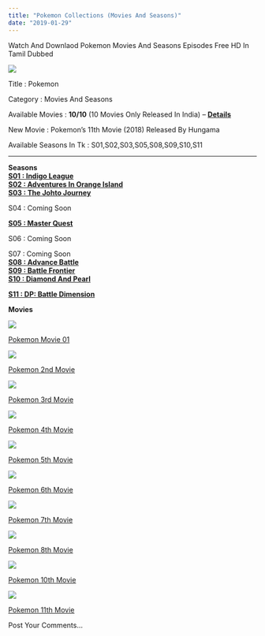 ```yaml
---
title: "Pokemon Collections (Movies And Seasons)"
date: "2019-01-29"
---
```


Watch And Downlaod Pokemon Movies And Seasons Episodes Free HD In Tamil Dubbed

[![](https://1.bp.blogspot.com/-pSpUdRajh0I/XE7rau4blGI/AAAAAAAABXw/WrQujJR-DdErLf-PLnFQV-T13UBXSbzSwCLcBGAs/s320/images{2bdbed38d32e7704a3eaa20af56e2289d0665505d01c3d892d71953ac3249a13}2B{2bdbed38d32e7704a3eaa20af56e2289d0665505d01c3d892d71953ac3249a13}252876{2bdbed38d32e7704a3eaa20af56e2289d0665505d01c3d892d71953ac3249a13}2529.jpeg)](https://1.bp.blogspot.com/-pSpUdRajh0I/XE7rau4blGI/AAAAAAAABXw/WrQujJR-DdErLf-PLnFQV-T13UBXSbzSwCLcBGAs/s1600/images{2bdbed38d32e7704a3eaa20af56e2289d0665505d01c3d892d71953ac3249a13}2B{2bdbed38d32e7704a3eaa20af56e2289d0665505d01c3d892d71953ac3249a13}252876{2bdbed38d32e7704a3eaa20af56e2289d0665505d01c3d892d71953ac3249a13}2529.jpeg)

Title : Pokemon

Category : Movies And Seasons

Available Movies : **10/10** (10 Movies Only Released In India) – **[Details](https://www.tamilkidz.tk/p/hungama-tv-and-disney-xd-marvel-hq-edit.html)**

New Movie : Pokemon’s 11th Movie (2018) Released By Hungama

Available Seasons In Tk : S01,S02,S03,S05,S08,S09,S10,S11

* * *

**Seasons**  
**[S01 : Indigo League](https://www.tamilkidz.tk/2018/06/pokemon-season-1-indigo-league-tamil.html)**  
**[S02 : Adventures In Orange Island](https://www.tamilkidz.tk/2018/09/pokemon-season-2-adventures-on-orange.html)**  
**[S03 : The Johto Journey](https://www.tamilkidz.tk/2019/02/pokemon-season-03-johto-journeys-tamil.html)**

S04 : Coming Soon

**[S05 : Master Quest](https://www.tamilkidz.tk/2019/05/pokemon-season-05-master-quest-tamil.html)**

S06 : Coming Soon

S07 : Coming Soon  
**[S08 : Advance Battle](https://www.tamilkidz.tk/2018/10/pokemon-season-8-advanced-battle-tamil.html)**   
**[S09 : Battle Frontier](https://www.tamilkidz.tk/2019/01/pokemon-season-09-battle-frontier.html)**  
**[S10 : Diamond And Pearl](https://www.tamilkidz.tk/2018/12/pokemon-season10-diamond-and-pearl-in.html)**

**[S11 : DP: Battle Dimension](https://www.tamilkidz.tk/2019/05/pokemon-season-11-dp-battle-dimension.html)**

**Movies**

[![](https://3.bp.blogspot.com/-cnx0gX-lZ8A/W-pY0vO2fiI/AAAAAAAAA7o/H3-hZ8mrnlYUY6R6cKmg-1maXvwfiVQPACPcBGAYYCw/s320/Poke{2bdbed38d32e7704a3eaa20af56e2289d0665505d01c3d892d71953ac3249a13}2B1{2bdbed38d32e7704a3eaa20af56e2289d0665505d01c3d892d71953ac3249a13}2BTk.jpg)](https://www.tamilkidz.tk/2018/11/pokemon-first-movie-tamil-dubbed-full.html)

[Pokemon Movie 01](https://www.tamilkidz.tk/2018/11/pokemon-first-movie-tamil-dubbed-full.html)  
  
  

[![](https://2.bp.blogspot.com/-oCftLqGTbgc/W_OxLTnLxSI/AAAAAAAAA-s/FjGajf3aUagHWObTDKPfx3EvieTGKVZUgCLcBGAs/s320/images{2bdbed38d32e7704a3eaa20af56e2289d0665505d01c3d892d71953ac3249a13}2B{2bdbed38d32e7704a3eaa20af56e2289d0665505d01c3d892d71953ac3249a13}252898{2bdbed38d32e7704a3eaa20af56e2289d0665505d01c3d892d71953ac3249a13}2529.jpeg)](https://www.tamilkidz.tk/2018/11/pokemon-movie-2000-tamil-dubbed-full.html)

[Pokemon 2nd Movie](https://www.tamilkidz.tk/2018/11/pokemon-movie-2000-tamil-dubbed-full.html)

[![](https://3.bp.blogspot.com/-hugrGlIX_Ps/W-mwg0N_vTI/AAAAAAAAA7A/yFg2s5ROb24DJAi1IHGg_JkTcqrBYrYWACPcBGAYYCw/s320/Pokemon{2bdbed38d32e7704a3eaa20af56e2289d0665505d01c3d892d71953ac3249a13}2B3{2bdbed38d32e7704a3eaa20af56e2289d0665505d01c3d892d71953ac3249a13}2BTk.jpg)](https://www.tamilkidz.tk/2018/11/pokemon-3-spell-of-unknown-tamil-dubbed.html)

[Pokemon 3rd Movie](https://www.tamilkidz.tk/2018/11/pokemon-3-spell-of-unknown-tamil-dubbed.html)  
  
  

[![](https://3.bp.blogspot.com/-33MkZuLBEwo/W-gRFAo7jyI/AAAAAAAAA5I/ebiptR315eEQNAo0Vh47r3sjXqhr9wKaACPcBGAYYCw/s320/Poke{2bdbed38d32e7704a3eaa20af56e2289d0665505d01c3d892d71953ac3249a13}2BMv{2bdbed38d32e7704a3eaa20af56e2289d0665505d01c3d892d71953ac3249a13}2B4{2bdbed38d32e7704a3eaa20af56e2289d0665505d01c3d892d71953ac3249a13}2BPoster{2bdbed38d32e7704a3eaa20af56e2289d0665505d01c3d892d71953ac3249a13}2BTk.jpg)](https://www.tamilkidz.tk/2018/11/pokemon-4ever-celebi-voice-of-forest.html)

[Pokemon 4th Movie](https://www.tamilkidz.tk/2018/11/pokemon-4ever-celebi-voice-of-forest.html)

[![](https://3.bp.blogspot.com/-hCFiVNQmjdg/W_FMmTt7RDI/AAAAAAAAA9c/vRRuhh-xzp8Ecbd3RXYIijKv_cq2zEYXQCPcBGAYYCw/s320/Poke{2bdbed38d32e7704a3eaa20af56e2289d0665505d01c3d892d71953ac3249a13}2BMV{2bdbed38d32e7704a3eaa20af56e2289d0665505d01c3d892d71953ac3249a13}2B5{2bdbed38d32e7704a3eaa20af56e2289d0665505d01c3d892d71953ac3249a13}2BTamilKidz.png)](https://www.tamilkidz.tk/2018/11/pokemon-5-heroes-tamil-dubbed-full.html)

[Pokemon 5th Movie](https://www.tamilkidz.tk/2018/11/pokemon-5-heroes-tamil-dubbed-full.html)

[![](https://3.bp.blogspot.com/-VcWiNXSXDn8/W_ceFOfigpI/AAAAAAAABBM/udsluXjprQwyd7bQhiZ8vNHIkx3ysvOzgCPcBGAYYCw/s320/Poke{2bdbed38d32e7704a3eaa20af56e2289d0665505d01c3d892d71953ac3249a13}2BJirachi{2bdbed38d32e7704a3eaa20af56e2289d0665505d01c3d892d71953ac3249a13}2BMv{2bdbed38d32e7704a3eaa20af56e2289d0665505d01c3d892d71953ac3249a13}2B6{2bdbed38d32e7704a3eaa20af56e2289d0665505d01c3d892d71953ac3249a13}2BPoster{2bdbed38d32e7704a3eaa20af56e2289d0665505d01c3d892d71953ac3249a13}2BTamilKidz.jpg)](https://www.tamilkidz.tk/2018/11/pokemon-6-jirachi-wish-maker-tamil.html)

[Pokemon 6th Movie](https://www.tamilkidz.tk/2018/11/pokemon-6-jirachi-wish-maker-tamil.html)  
  

[![](https://3.bp.blogspot.com/-Li_KeEFVg6U/W_mJBfQ-dXI/AAAAAAAABBc/XukYza5o9zg0I-RhQeITKMhu5uZFfWEDACPcBGAYYCw/s320/poke{2bdbed38d32e7704a3eaa20af56e2289d0665505d01c3d892d71953ac3249a13}2B7{2bdbed38d32e7704a3eaa20af56e2289d0665505d01c3d892d71953ac3249a13}2BTamilKidz.jpg)](https://www.tamilkidz.tk/2018/11/pokemon-7-destiny-deoxys-tamil-dubbed.html)

[Pokemon 7th Movie](https://www.tamilkidz.tk/2018/11/pokemon-7-destiny-deoxys-tamil-dubbed.html)  
  

[![](https://2.bp.blogspot.com/-agajGFNdi6U/XE_HISHL21I/AAAAAAAABYA/s1ayBKz9ypQqgpTAuYsOmf_Zwp8ZDif4gCEwYBhgL/s320/Screenshot_2019-01-29-08-51-51.jpg)](http://toonsouthindia.ml/index.php/movies/watch-pokemon-lucario-and-the-mystery-of-mew-movie-online-for-free/)

[Pokemon 8th Movie](http://toonsouthindia.ml/index.php/movies/watch-pokemon-lucario-and-the-mystery-of-mew-movie-online-for-free/)

[![](https://2.bp.blogspot.com/-yzyVCyvYDdo/XE2g45fT5cI/AAAAAAAABXM/PbL0bPuuUCQV-X0n2eTh9CzogsP-XMnMQCLcBGAs/s320/Poke{2bdbed38d32e7704a3eaa20af56e2289d0665505d01c3d892d71953ac3249a13}2B10{2bdbed38d32e7704a3eaa20af56e2289d0665505d01c3d892d71953ac3249a13}2BTamil.jpg)](https://www.tamilkidz.tk/2019/01/pokemon-10-rise-of-darkrai-tamil-dubbed.html)

[Pokemon 10th Movie](https://www.tamilkidz.tk/2019/01/pokemon-10-rise-of-darkrai-tamil-dubbed.html)

[![](https://1.bp.blogspot.com/-RI_Iz5kd-bg/XB818VvSDhI/AAAAAAAABKI/VHsO3UlAqEkPjQE2skKbf4obgMWCeLM8wCLcBGAs/s320/Poke{2bdbed38d32e7704a3eaa20af56e2289d0665505d01c3d892d71953ac3249a13}2B11{2bdbed38d32e7704a3eaa20af56e2289d0665505d01c3d892d71953ac3249a13}2BTamilKidz.jpg)](https://www.tamilkidz.tk/2018/12/pokemon-giratina-and-sky-warrior-tamil.html)

[Pokemon 11th Movie](https://www.tamilkidz.tk/2018/12/pokemon-giratina-and-sky-warrior-tamil.html)

  

Post Your Comments…
